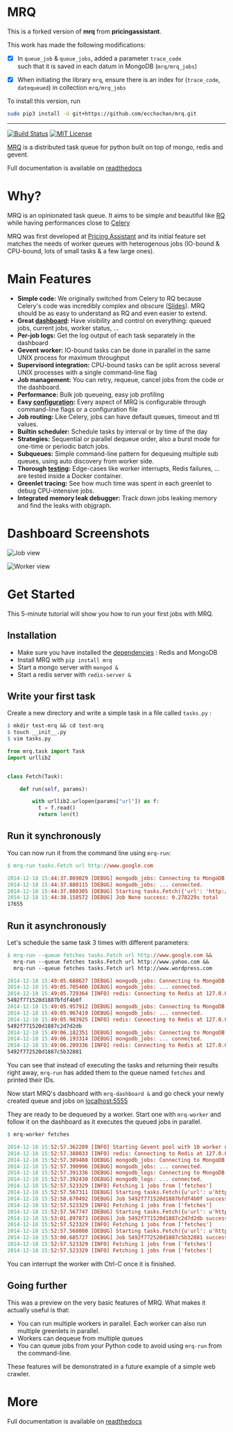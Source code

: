 # MRQ

This is a forked version of **mrq** from **pricingassistant**.

This work has made the following modifications:

- [x] In `queue_job` & `queue_jobs`, added a parameter `trace_code` </br>such that it is saved in each datum in MongoDB (`mrq/mrq_jobs`)
- [x] When initiating the library `mrq`, ensure there is an index for (`trace_code`, `datequeued`) in collection `mrq/mrq_jobs` 


To install this version, run

```bash
sudo pip3 install -U git+https://github.com/ecchochan/mrq.git
```



---


[![Build Status](https://travis-ci.org/pricingassistant/mrq.svg?branch=master)](https://travis-ci.org/pricingassistant/mrq) [![MIT License](https://img.shields.io/github/license/pricingassistant/mrq.svg)](LICENSE)

[MRQ](http://pricingassistant.github.io/mrq) is a distributed task queue for python built on top of mongo, redis and gevent.

Full documentation is available on [readthedocs](http://mrq.readthedocs.org/en/latest/)

# Why?

MRQ is an opinionated task queue. It aims to be simple and beautiful like [RQ](http://python-rq.org) while having performances close to [Celery](http://celeryproject.org)

MRQ was first developed at [Pricing Assistant](http://pricingassistant.com) and its initial feature set matches the needs of worker queues with heterogenous jobs (IO-bound & CPU-bound, lots of small tasks & a few large ones).

# Main Features

 * **Simple code:** We originally switched from Celery to RQ because Celery's code was incredibly complex and obscure ([Slides](http://www.slideshare.net/sylvinus/why-and-how-pricing-assistant-migrated-from-celery-to-rq-parispy-2)). MRQ should be as easy to understand as RQ and even easier to extend.
 * **Great [dashboard](http://mrq.readthedocs.org/en/latest/dashboard/):** Have visibility and control on everything: queued jobs, current jobs, worker status, ...
 * **Per-job logs:** Get the log output of each task separately in the dashboard
 * **Gevent worker:** IO-bound tasks can be done in parallel in the same UNIX process for maximum throughput
 * **Supervisord integration:** CPU-bound tasks can be split across several UNIX processes with a single command-line flag
 * **Job management:** You can retry, requeue, cancel jobs from the code or the dashboard.
 * **Performance:** Bulk job queueing, easy job profiling
 * **Easy [configuration](http://mrq.readthedocs.org/en/latest/configuration):** Every aspect of MRQ is configurable through command-line flags or a configuration file
 * **Job routing:** Like Celery, jobs can have default queues, timeout and ttl values.
 * **Builtin scheduler:** Schedule tasks by interval or by time of the day
 * **Strategies:** Sequential or parallel dequeue order, also a burst mode for one-time or periodic batch jobs.
 * **Subqueues:** Simple command-line pattern for dequeuing multiple sub queues, using auto discovery from worker side.
 * **Thorough [testing](http://mrq.readthedocs.org/en/latest/tests):** Edge-cases like worker interrupts, Redis failures, ... are tested inside a Docker container.
 * **Greenlet tracing:** See how much time was spent in each greenlet to debug CPU-intensive jobs.
 * **Integrated memory leak debugger:** Track down jobs leaking memory and find the leaks with objgraph.

# Dashboard Screenshots

![Job view](http://i.imgur.com/xaXmrvX.png)

![Worker view](http://i.imgur.com/yYUMCbm.png)

# Get Started

This 5-minute tutorial will show you how to run your first jobs with MRQ.

## Installation

 - Make sure you have installed the [dependencies](dependencies.md) : Redis and MongoDB
 - Install MRQ with `pip install mrq`
 - Start a mongo server with `mongod &`
 - Start a redis server with `redis-server &`


## Write your first task

Create a new directory and write a simple task in a file called `tasks.py` :

```makefile
$ mkdir test-mrq && cd test-mrq
$ touch __init__.py
$ vim tasks.py
```

```python
from mrq.task import Task
import urllib2


class Fetch(Task):

    def run(self, params):

        with urllib2.urlopen(params["url"]) as f:
          t = f.read()
          return len(t)
```

## Run it synchronously

You can now run it from the command line using `mrq-run`:

```makefile
$ mrq-run tasks.Fetch url http://www.google.com

2014-12-18 15:44:37.869029 [DEBUG] mongodb_jobs: Connecting to MongoDB at 127.0.0.1:27017/mrq...
2014-12-18 15:44:37.880115 [DEBUG] mongodb_jobs: ... connected.
2014-12-18 15:44:37.880305 [DEBUG] Starting tasks.Fetch({'url': 'http://www.google.com'})
2014-12-18 15:44:38.158572 [DEBUG] Job None success: 0.278229s total
17655
```

## Run it asynchronously

Let's schedule the same task 3 times with different parameters:

```makefile
$ mrq-run --queue fetches tasks.Fetch url http://www.google.com &&
  mrq-run --queue fetches tasks.Fetch url http://www.yahoo.com &&
  mrq-run --queue fetches tasks.Fetch url http://www.wordpress.com

2014-12-18 15:49:05.688627 [DEBUG] mongodb_jobs: Connecting to MongoDB at 127.0.0.1:27017/mrq...
2014-12-18 15:49:05.705400 [DEBUG] mongodb_jobs: ... connected.
2014-12-18 15:49:05.729364 [INFO] redis: Connecting to Redis at 127.0.0.1...
5492f771520d1887bfdf4b0f
2014-12-18 15:49:05.957912 [DEBUG] mongodb_jobs: Connecting to MongoDB at 127.0.0.1:27017/mrq...
2014-12-18 15:49:05.967419 [DEBUG] mongodb_jobs: ... connected.
2014-12-18 15:49:05.983925 [INFO] redis: Connecting to Redis at 127.0.0.1...
5492f771520d1887c2d7d2db
2014-12-18 15:49:06.182351 [DEBUG] mongodb_jobs: Connecting to MongoDB at 127.0.0.1:27017/mrq...
2014-12-18 15:49:06.193314 [DEBUG] mongodb_jobs: ... connected.
2014-12-18 15:49:06.209336 [INFO] redis: Connecting to Redis at 127.0.0.1...
5492f772520d1887c5b32881
```

You can see that instead of executing the tasks and returning their results right away, `mrq-run` has added them to the queue named `fetches` and printed their IDs.

Now start MRQ's dasbhoard with `mrq-dashboard &` and go check your newly created queue and jobs on [localhost:5555](http://localhost:5555/#jobs)

They are ready to be dequeued by a worker. Start one with `mrq-worker` and follow it on the dashboard as it executes the queued jobs in parallel.

```makefile
$ mrq-worker fetches

2014-12-18 15:52:57.362209 [INFO] Starting Gevent pool with 10 worker greenlets (+ report, logs, adminhttp)
2014-12-18 15:52:57.388033 [INFO] redis: Connecting to Redis at 127.0.0.1...
2014-12-18 15:52:57.389488 [DEBUG] mongodb_jobs: Connecting to MongoDB at 127.0.0.1:27017/mrq...
2014-12-18 15:52:57.390996 [DEBUG] mongodb_jobs: ... connected.
2014-12-18 15:52:57.391336 [DEBUG] mongodb_logs: Connecting to MongoDB at 127.0.0.1:27017/mrq...
2014-12-18 15:52:57.392430 [DEBUG] mongodb_logs: ... connected.
2014-12-18 15:52:57.523329 [INFO] Fetching 1 jobs from ['fetches']
2014-12-18 15:52:57.567311 [DEBUG] Starting tasks.Fetch({u'url': u'http://www.google.com'})
2014-12-18 15:52:58.670492 [DEBUG] Job 5492f771520d1887bfdf4b0f success: 1.135268s total
2014-12-18 15:52:57.523329 [INFO] Fetching 1 jobs from ['fetches']
2014-12-18 15:52:57.567747 [DEBUG] Starting tasks.Fetch({u'url': u'http://www.yahoo.com'})
2014-12-18 15:53:01.897873 [DEBUG] Job 5492f771520d1887c2d7d2db success: 4.361895s total
2014-12-18 15:52:57.523329 [INFO] Fetching 1 jobs from ['fetches']
2014-12-18 15:52:57.568080 [DEBUG] Starting tasks.Fetch({u'url': u'http://www.wordpress.com'})
2014-12-18 15:53:00.685727 [DEBUG] Job 5492f772520d1887c5b32881 success: 3.149119s total
2014-12-18 15:52:57.523329 [INFO] Fetching 1 jobs from ['fetches']
2014-12-18 15:52:57.523329 [INFO] Fetching 1 jobs from ['fetches']
```

You can interrupt the worker with Ctrl-C once it is finished.

## Going further

This was a preview on the very basic features of MRQ. What makes it actually useful is that:

* You can run multiple workers in parallel. Each worker can also run multiple greenlets in parallel.
* Workers can dequeue from multiple queues
* You can queue jobs from your Python code to avoid using `mrq-run` from the command-line.

These features will be demonstrated in a future example of a simple web crawler.


# More

Full documentation is available on [readthedocs](http://mrq.readthedocs.org/en/latest/)
